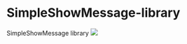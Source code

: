 # SimpleShowMessage-library
SimpleShowMessage library
[![](https://jitpack.io/v/rsinghaapna/SimpleShowMessage-library.svg)](https://jitpack.io/#rsinghaapna/SimpleShowMessage-library)
